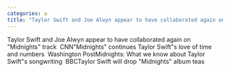 ```yaml
---
categories: a
title: "Taylor Swift and Joe Alwyn appear to have collaborated again on Midnights track  CNN"
---
```

Taylor Swift and Joe Alwyn appear to have collaborated again on "Midnights" track&nbsp;&nbsp;CNN"Midnights" continues Taylor Swift"s love of time and numbers&nbsp;&nbsp;Washington PostMidnights: What we know about Taylor Swift"s songwriting&nbsp;&nbsp;BBCTaylor Swift will drop "Midnights" album teas